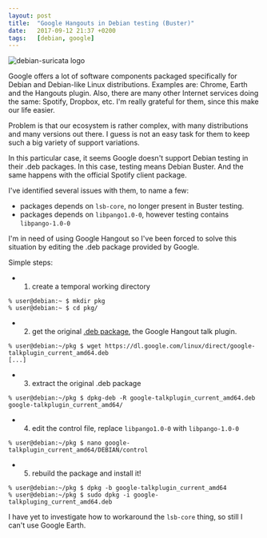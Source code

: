 ```yaml
---
layout: post
title:  "Google Hangouts in Debian testing (Buster)"
date:   2017-09-12 21:37 +0200
tags:	[debian, google]
---
```


![debian-suricata logo][logo]

Google offers a lot of software components packaged specifically for Debian and
Debian-like Linux distributions. Examples are: Chrome, Earth and the Hangouts
plugin.
Also, there are many other Internet services doing the same: Spotify, Dropbox,
etc. I'm really grateful for them, since this make our life easier.

Problem is that our ecosystem is rather complex, with many distributions and
many versions out there. I guess is not an easy task for them to keep such a
big variety of support variations.

<!--more-->

In this particular case, it seems Google doesn't support Debian testing in
their .deb packages. In this case, testing means Debian Buster.
And the same happens with the official Spotify client package.

I've identified several issues with them, to name a few:

* packages depends on `lsb-core`, no longer present in Buster testing.
* packages depends on `libpango1.0-0`, however testing contains `libpango-1.0-0`

I'm in need of using Google Hangout so I've been forced to solve this situation
by editing the .deb package provided by Google.

Simple steps:

* 1) create a temporal working directory

```
% user@debian:~ $ mkdir pkg
% user@debian:~ $ cd pkg/
```
* 2) get the original [.deb package][orig], the Google Hangout talk plugin.

```
% user@debian:~/pkg $ wget https://dl.google.com/linux/direct/google-talkplugin_current_amd64.deb
[...]
```

* 3) extract the original .deb package

```
% user@debian:~/pkg $ dpkg-deb -R google-talkplugin_current_amd64.deb google-talkplugin_current_amd64/
```

* 4) edit the control file, replace `libpango1.0-0` with `libpango-1.0-0`

```
% user@debian:~/pkg $ nano google-talkplugin_current_amd64/DEBIAN/control
```

* 5) rebuild the package and install it!

```
% user@debian:~/pkg $ dpkg -b google-talkplugin_current_amd64
% user@debian:~/pkg $ sudo dpkg -i google-talkpluging_current_amd64.deb
```

I have yet to investigate how to workaround the `lsb-core` thing, so still I
can't use Google Earth.

[orig]:		https://dl.google.com/linux/direct/google-talkplugin_current_amd64.deb
[logo]:		{{site.url}}/assets/debian-logo-pkg.png
